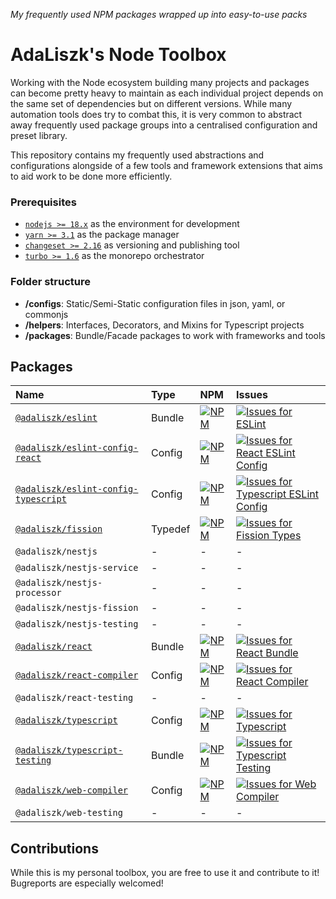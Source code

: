 _My frequently used NPM packages wrapped up into easy-to-use packs_

# AdaLiszk's Node Toolbox

Working with the Node ecosystem building many projects and packages can become pretty heavy to maintain as each
individual project depends on the same set of dependencies but on different versions. While many automation tools does
try to combat this, it is very common to abstract away frequently used package groups into a centralised configuration
and preset library.

This repository contains my frequently used abstractions and configurations alongside of a few tools and framework
extensions that aims to aid work to be done more efficiently.

### Prerequisites

- [`nodejs >= 18.x`](https://nodejs.org/en/download) as the environment for development
- [`yarn >= 3.1`](https://yarnpkg.com/getting-started/install) as the package manager
- [`changeset >= 2.16`](https://github.com/changesets/changesets) as versioning and publishing tool
- [`turbo >= 1.6`](https://turbo.build/repo/docs) as the monorepo orchestrator

### Folder structure

- **/configs**: Static/Semi-Static configuration files in json, yaml, or commonjs
- **/helpers**: Interfaces, Decorators, and Mixins for Typescript projects
- **/packages**: Bundle/Facade packages to work with frameworks and tools

## Packages

| Name                                                                               | Type    | NPM                                                                                                                                                                               | Issues                                                                                                                                                                                                                                                                           |
|:-----------------------------------------------------------------------------------|:--------|:----------------------------------------------------------------------------------------------------------------------------------------------------------------------------------|:---------------------------------------------------------------------------------------------------------------------------------------------------------------------------------------------------------------------------------------------------------------------------------|
| [`@adaliszk/eslint`](packages/eslint/README.md)                                    | Bundle  | [![NPM](https://img.shields.io/npm/v/@adaliszk/eslint.svg?logo=npm&label=&style=flat-square)](https://www.npmjs.com/package/@adaliszk/eslint)                                     | [![Issues for ESLint](https://img.shields.io/github/issues-search?logo=github&label=&style=flat-square&query=repo%3Aadaliszk%2Fnode-toolbox%20label%3Aeslint)](https://github.com/adaliszk/node-toolbox/labels/eslint)                                                           |
| [`@adaliszk/eslint-config-react`](configs/eslint-config-typescript/README.md)      | Config  | [![NPM](https://img.shields.io/npm/v/@adaliszk/eslint-config-react.svg?logo=npm&label=&style=flat-square)](https://www.npmjs.com/package/@adaliszk/eslint-config-react)           | [![Issues for React ESLint Config](https://img.shields.io/github/issues-search?logo=github&label=&style=flat-square&query=repo%3Aadaliszk%2Fnode-toolbox%20label%3Aeslint-config-react)](https://github.com/adaliszk/node-toolbox/labels/eslint-config-react)                    |
| [`@adaliszk/eslint-config-typescript`](configs/eslint-config-typescript/README.md) | Config  | [![NPM](https://img.shields.io/npm/v/@adaliszk/eslint-config-typescript.svg?logo=npm&label=&style=flat-square)](https://www.npmjs.com/package/@adaliszk/eslint-config-typescript) | [![Issues for Typescript ESLint Config](https://img.shields.io/github/issues-search?logo=github&label=&style=flat-square&query=repo%3Aadaliszk%2Fnode-toolbox%20label%3Aeslint-config-typescript)](https://github.com/adaliszk/node-toolbox/labels/eslint-config-typescript)     |
| [`@adaliszk/fission`](helpers/fission/README.md)                                   | Typedef | [![NPM](https://img.shields.io/npm/v/@adaliszk/fission.svg?logo=npm&label=&style=flat-square)](https://www.npmjs.com/package/@adaliszk/fission)                                   | [![Issues for Fission Types](https://img.shields.io/github/issues-search?logo=github&label=&style=flat-square&query=repo%3Aadaliszk%2Fnode-toolbox%20label%3Afission)](https://github.com/adaliszk/node-toolbox/labels/fission)                                                  |
| `@adaliszk/nestjs`                                                                 | -       | -                                                                                                                                                                                 | -                                                                                                                                                                                                                                                                                |
| `@adaliszk/nestjs-service`                                                         | -       | -                                                                                                                                                                                 | -                                                                                                                                                                                                                                                                                |
| `@adaliszk/nestjs-processor`                                                       | -       | -                                                                                                                                                                                 | -                                                                                                                                                                                                                                                                                |
| `@adaliszk/nestjs-fission`                                                         | -       | -                                                                                                                                                                                 | -                                                                                                                                                                                                                                                                                |
| `@adaliszk/nestjs-testing`                                                         | -       | -                                                                                                                                                                                 | -                                                                                                                                                                                                                                                                                |
| [`@adaliszk/react`](packages/react/README.md)                                      | Bundle  | [![NPM](https://img.shields.io/npm/v/@adaliszk/react.svg?logo=npm&label=&style=flat-square)](https://www.npmjs.com/package/@adaliszk/react)                                       | [![Issues for React Bundle](https://img.shields.io/github/issues-search?logo=github&label=&style=flat-square&query=repo%3Aadaliszk%2Fnode-toolbox%20label%3Areact)](https://github.com/adaliszk/node-toolbox/labels/react)                                                       |
| [`@adaliszk/react-compiler`](configs/react-compiler/README.md)                     | Config  | [![NPM](https://img.shields.io/npm/v/@adaliszk/react-compiler.svg?logo=npm&label=&style=flat-square)](https://www.npmjs.com/package/@adaliszk/react-compiler)                     | [![Issues for React Compiler](https://img.shields.io/github/issues-search?logo=github&label=&style=flat-square&query=repo%3Aadaliszk%2Fnode-toolbox%20label%3Areact-compiler)](https://github.com/adaliszk/node-toolbox/labels/react-compiler)                                   |
| `@adaliszk/react-testing`                                                          | -       | -                                                                                                                                                                                 | -                                                                                                                                                                                                                                                                                |
| [`@adaliszk/typescript`](configs/typescript/README.md)                             | Config  | [![NPM](https://img.shields.io/npm/v/@adaliszk/typescript.svg?logo=npm&label=&style=flat-square)](https://www.npmjs.com/package/@adaliszk/typescript)                             | [![Issues for Typescript](https://img.shields.io/github/issues-search?logo=github&label=&style=flat-square&label%3A%20typescript&query=repo%3Aadaliszk%2Fnode-toolbox%20label%3Atypescript)](https://github.com/adaliszk/node-toolbox/labels/typescript)                         |
| [`@adaliszk/typescript-testing`](packages/typescript-testing/README.md)            | Bundle  | [![NPM](https://img.shields.io/npm/v/@adaliszk/typescript-testing.svg?logo=npm&label=&style=flat-square)](https://www.npmjs.com/package/@adaliszk/typescript-testing)             | [![Issues for Typescript Testing](https://img.shields.io/github/issues-search?logo=github&label=&style=flat-square&label%3A%20typescript&query=repo%3Aadaliszk%2Fnode-toolbox%20label%3Atypescript-testing)](https://github.com/adaliszk/node-toolbox/labels/typescript-testing) |
| [`@adaliszk/web-compiler`](configs/web-compiler/README.md)                         | Config  | [![NPM](https://img.shields.io/npm/v/@adaliszk/web-compiler.svg?logo=npm&label=&style=flat-square)](https://www.npmjs.com/package/@adaliszk/web-compiler)                         | [![Issues for Web Compiler](https://img.shields.io/github/issues-search?logo=github&label=&style=flat-square&query=repo%3Aadaliszk%2Fnode-toolbox%20label%3Aweb-compiler)](https://github.com/adaliszk/node-toolbox/labels/web-compiler)                                         |
| `@adaliszk/web-testing`                                                            | -       | -                                                                                                                                                                                 | -                                                                                                                                                                                                                                                                                |

## Contributions

While this is my personal toolbox, you are free to use it and contribute to it!
Bugreports are especially welcomed!
